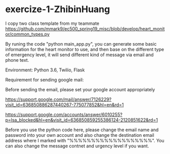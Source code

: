 # exercize-1-ZhibinHuang



I copy two class template from my teammate https://github.com/mmark9/ec500_spring19_misc/blob/develop/heart_monitor/common_types.py

By runing the code "python main_app.py", you can generate some basic information for the heart monitor to use, and then base on the different type of emergency level, it will send different kind of message via email and phone text.


Environment: Python 3.6, Twilio, Flask


Requirement for sending google mail:

Before sending the email, please set your google account appropriately

https://support.google.com/mail/answer/7126229?visit_id=636850886287440267-775077852&hl=en&rd=1

https://support.google.com/accounts/answer/6010255?p=lsa_blocked&hl=en&visit_id=636850859255386124-2120851622&rd=1

Before you use the python code here, please change the email name and password into your own account and also change the destination email address where I marked with "%%%%%%%%%%%%%%%%%%%". You can also change the message contnet and urgency level if you want.

